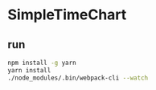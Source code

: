 # SimpleTimeChart

## run

```bash
npm install -g yarn
yarn install
./node_modules/.bin/webpack-cli --watch
```
